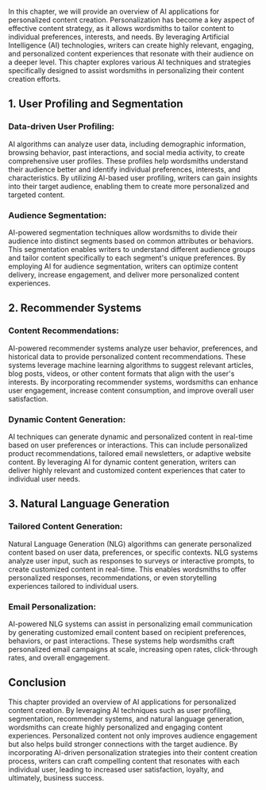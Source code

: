 
In this chapter, we will provide an overview of AI applications for personalized content creation. Personalization has become a key aspect of effective content strategy, as it allows wordsmiths to tailor content to individual preferences, interests, and needs. By leveraging Artificial Intelligence (AI) technologies, writers can create highly relevant, engaging, and personalized content experiences that resonate with their audience on a deeper level. This chapter explores various AI techniques and strategies specifically designed to assist wordsmiths in personalizing their content creation efforts.

1\. User Profiling and Segmentation
----------------------------------

### Data-driven User Profiling:

AI algorithms can analyze user data, including demographic information, browsing behavior, past interactions, and social media activity, to create comprehensive user profiles. These profiles help wordsmiths understand their audience better and identify individual preferences, interests, and characteristics. By utilizing AI-based user profiling, writers can gain insights into their target audience, enabling them to create more personalized and targeted content.

### Audience Segmentation:

AI-powered segmentation techniques allow wordsmiths to divide their audience into distinct segments based on common attributes or behaviors. This segmentation enables writers to understand different audience groups and tailor content specifically to each segment's unique preferences. By employing AI for audience segmentation, writers can optimize content delivery, increase engagement, and deliver more personalized content experiences.

2\. Recommender Systems
----------------------

### Content Recommendations:

AI-powered recommender systems analyze user behavior, preferences, and historical data to provide personalized content recommendations. These systems leverage machine learning algorithms to suggest relevant articles, blog posts, videos, or other content formats that align with the user's interests. By incorporating recommender systems, wordsmiths can enhance user engagement, increase content consumption, and improve overall user satisfaction.

### Dynamic Content Generation:

AI techniques can generate dynamic and personalized content in real-time based on user preferences or interactions. This can include personalized product recommendations, tailored email newsletters, or adaptive website content. By leveraging AI for dynamic content generation, writers can deliver highly relevant and customized content experiences that cater to individual user needs.

3\. Natural Language Generation
------------------------------

### Tailored Content Generation:

Natural Language Generation (NLG) algorithms can generate personalized content based on user data, preferences, or specific contexts. NLG systems analyze user input, such as responses to surveys or interactive prompts, to create customized content in real-time. This enables wordsmiths to offer personalized responses, recommendations, or even storytelling experiences tailored to individual users.

### Email Personalization:

AI-powered NLG systems can assist in personalizing email communication by generating customized email content based on recipient preferences, behaviors, or past interactions. These systems help wordsmiths craft personalized email campaigns at scale, increasing open rates, click-through rates, and overall engagement.

Conclusion
----------

This chapter provided an overview of AI applications for personalized content creation. By leveraging AI techniques such as user profiling, segmentation, recommender systems, and natural language generation, wordsmiths can create highly personalized and engaging content experiences. Personalized content not only improves audience engagement but also helps build stronger connections with the target audience. By incorporating AI-driven personalization strategies into their content creation process, writers can craft compelling content that resonates with each individual user, leading to increased user satisfaction, loyalty, and ultimately, business success.
